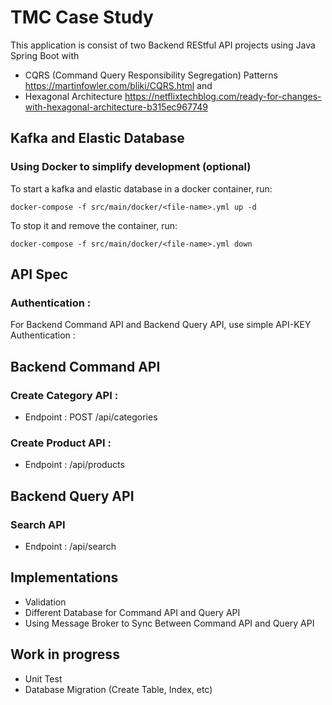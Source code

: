 # TMC Case Study

This application is consist of two Backend REStful API projects using Java Spring Boot
with

- CQRS (Command Query Responsibility Segregation)
  Patterns https://martinfowler.com/bliki/CQRS.html and
- Hexagonal Architecture
  https://netflixtechblog.com/ready-for-changes-with-hexagonal-architecture-b315ec967749

## Kafka and Elastic Database

### Using Docker to simplify development (optional)

To start a kafka and elastic database in a docker container, run:

```
docker-compose -f src/main/docker/<file-name>.yml up -d
```

To stop it and remove the container, run:

```
docker-compose -f src/main/docker/<file-name>.yml down
```

## API Spec

### Authentication :

For Backend Command API and Backend Query API, use simple
API-KEY Authentication :

## Backend Command API

### Create Category API :

- Endpoint : POST /api/categories

### Create Product API :

- Endpoint : /api/products

## Backend Query API

### Search API

- Endpoint : /api/search

## Implementations

- Validation
- Different Database for Command API and Query API
- Using Message Broker to Sync Between Command API
  and Query API

## Work in progress

- Unit Test
- Database Migration (Create Table, Index, etc)